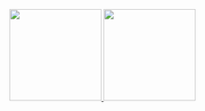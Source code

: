 
<div align="center">
    <a href="https://github.com/mMaria-Mello">
  <img height="165em" src="https://github-readme-stats.vercel.app/api?username=Maria-Mello&show_icons=true&theme=tokyonight&include_all_commits=true&count_private=true"/>
  <img height="165em" src="https://github-readme-stats.vercel.app/api/top-langs/?username=Maria-Mello&layout=compact&langs_count=7&theme=tokyonight"/>
</div>
